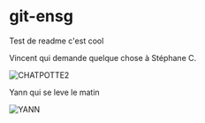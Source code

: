 # git-ensg
Test de readme
c'est cool

Vincent qui demande quelque chose à Stéphane C.

![CHATPOTTE2](https://encrypted-tbn0.gstatic.com/images?q=tbn:ANd9GcShgvZoZWQnk_wJD2B-e2dTHCWneBcQI7536vJE0MelOzQwqtZAS-wAT09vr_g2WWXrLi8&usqp=CAU)


Yann qui se leve le matin

![YANN](https://www.planet.fr/files/styles/pano_xxl/public/images/diaporama/8/4/0/820048/1996666-focus.jpg?itok=7qxgmJ4I)

